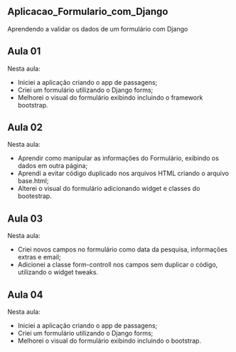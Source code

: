 ## Aplicacao_Formulario_com_Django
Aprendendo a validar os dados de um formulário com Django

## Aula 01

Nesta aula:

- Iniciei a aplicação criando o app de passagens;
- Criei um formulário utilizando o Django forms;
- Melhorei o visual do formulário exibindo incluindo o framework bootstrap.

## Aula 02

Nesta aula:

- Aprendir como manipular as informações do Formulário, exibindo os dados em outra página;
- Aprendi a evitar código duplicado nos arquivos HTML criando o arquivo base.html;
- Alterei o visual do formulário adicionando widget e classes do bootestrap.

## Aula 03

Nesta aula:

- Criei novos campos no formulário como data da pesquisa, informações extras e email;
- Adicionei a classe form-controll nos campos sem duplicar o código, utilizando o widget tweaks.

## Aula 04

Nesta aula:

- Iniciei a aplicação criando o app de passagens;
- Criei um formulário utilizando o Django forms;
- Melhorei o visual do formulário exibindo incluindo o bootstrap.
